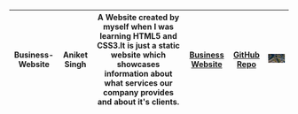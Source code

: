 | Business-Website | Aniket Singh | A Website created by myself when I was learning HTML5 and CSS3.It is just a static website which showcases information about what services our company provides and about it's clients. | [Business Website](https://aniketsingh98571.github.io/Business_Website-Project2/) | [GitHub Repo](https://github.com/aniketsingh98571/Business_Website-Project2) | ![Cover Photo](https://github.com/aniketsingh98571/Business_Website-Project2/blob/master/Transport.jpeg) |
|-|-|-|-|-|-|

